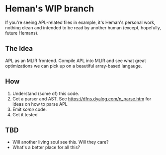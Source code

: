 # Heman's WIP branch

If you're seeing APL-related files in example, it's Heman's personal work, nothing clean and intended to be read by another human (except, hopefully, future Hemans).

## The Idea

APL as an MLIR frontend. Compile APL into MLIR and see what great optimizations we can pick up on a beautiful array-based langauge.

## How

1. Understand (some of) this code.
1. Get a parser and AST. See https://dfns.dyalog.com/n_parse.htm for ideas on how to parse APL
1. Emit _some_ code.
1. Get it tested

## TBD

- Will another living soul see this. Will they care?
- What's a better place for all this?